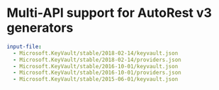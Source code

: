 # Multi-API support for AutoRest v3 generators

``` yaml $(enable-multi-api)
input-file:
  - Microsoft.KeyVault/stable/2018-02-14/keyvault.json
  - Microsoft.KeyVault/stable/2018-02-14/providers.json
  - Microsoft.KeyVault/stable/2016-10-01/keyvault.json
  - Microsoft.KeyVault/stable/2016-10-01/providers.json
  - Microsoft.KeyVault/stable/2015-06-01/keyvault.json
```
